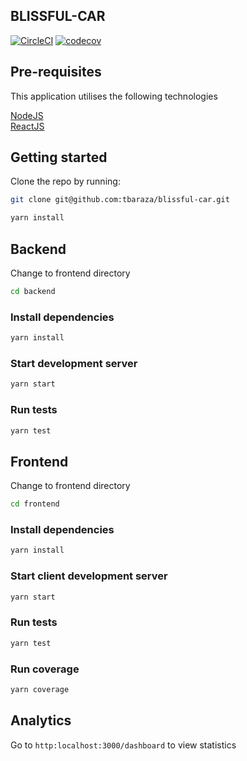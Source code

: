 ## BLISSFUL-CAR

[![CircleCI](https://circleci.com/gh/tbaraza/blissful-car.svg?style=svg)](https://circleci.com/gh/tbaraza/blissful-car)
[![codecov](https://codecov.io/gh/tbaraza/blissful-car/branch/master/graph/badge.svg)](https://codecov.io/gh/tbaraza/blissful-car)

## Pre-requisites

This application utilises the following technologies

[NodeJS](https://nodejs.org/en/)  
[ReactJS](https://reactjs.org/)

## Getting started

Clone the repo by running:

```bash
git clone git@github.com:tbaraza/blissful-car.git
```

```bash
yarn install
```

## Backend

Change to frontend directory

```bash
cd backend
```

### Install dependencies

```bash
yarn install
```

### Start development server

```bash
yarn start
```

### Run tests

```bash
yarn test
```

## Frontend

Change to frontend directory

```bash
cd frontend
```

### Install dependencies

```bash
yarn install
```

### Start client development server

```bash
yarn start
```

### Run tests

```bash
yarn test
```

### Run coverage

```bash
yarn coverage
```

## Analytics

Go to `http:localhost:3000/dashboard` to view statistics
